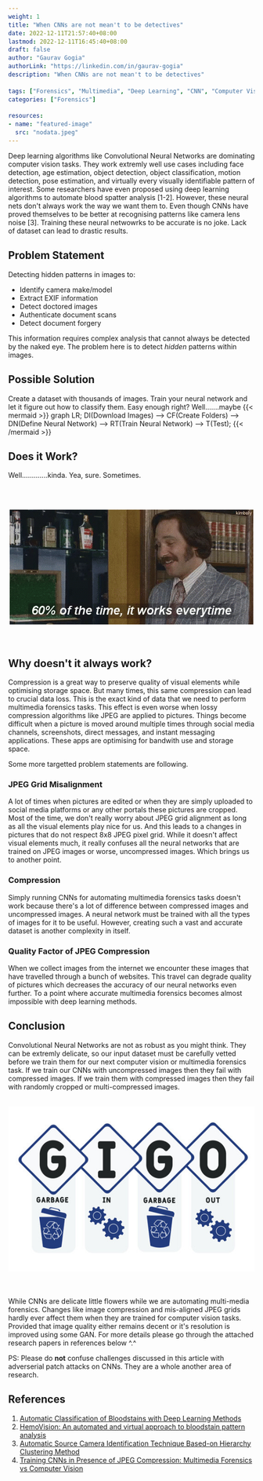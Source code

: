 ```yaml
---
weight: 1
title: "When CNNs are not mean't to be detectives"
date: 2022-12-11T21:57:40+08:00
lastmod: 2022-12-11T16:45:40+08:00
draft: false
author: "Gaurav Gogia"
authorLink: "https://linkedin.com/in/gaurav-gogia"
description: "When CNNs are not mean't to be detectives"

tags: ["Forensics", "Multimedia", "Deep Learning", "CNN", "Computer Vision"]
categories: ["Forensics"]

resources:
- name: "featured-image"
  src: "nodata.jpeg"
---
```


Deep learning algorithms like Convolutional Neural Networks are dominating computer vision tasks. They work extremly well use cases including face detection, age estimation, object detection, object classification, motion detection, pose estimation, and virtually every visually identifiable pattern of interest. Some researchers have even proposed using deep learning algorithms to automate blood spatter analysis [1-2]. However, these neural nets don't always work the way we want them to. Even though CNNs have proved themselves to be better at recognising patterns like camera lens noise [3]. Training these neural netwowrks to be accurate is no joke. Lack of dataset can lead to drastic results.

## Problem Statement
Detecting hidden patterns in images to:

- Identify camera make/model
- Extract EXIF information
- Detect doctored images
- Authenticate document scans
- Detect document forgery

This information requires complex analysis that cannot always be detected by the naked eye. The problem here is to detect _hidden_ patterns within images.

## Possible Solution
Create a dataset with thousands of images. Train your neural network and let it figure out how to classify them. Easy enough right? Well.......maybe
{{< mermaid >}}
graph LR;
DI(Download Images) --> CF(Create Folders) --> DN(Define Neural Network) --> RT(Train Neural Network) --> T(Test);
{{< /mermaid >}}

## Does it Work?
Well.............kinda. Yea, sure. Sometimes.

<br><br>
<center><img title="works sometimes" alt="60% of the time it works everytime" src="./ev60.gif"/></center>
<br><br>

## Why doesn't it always work?
Compression is a great way to preserve quality of visual elements while optimising storage space. But many times, this same compression can lead to crucial data loss. This is the exact kind of data that we need to perform multimedia forensics tasks. This effect is even worse when lossy compression algorithms like JPEG are applied to pictures. Things become difficult when a picture is moved around multiple times through social media channels, screenshots, direct messages, and instant messaging applications. These apps are optimising for bandwith use and storage space.

Some more targetted problem statements are following.

### JPEG Grid Misalignment
A lot of times when pictures are edited or when they are simply uploaded to social media platforms or any other portals these pictures are cropped. Most of the time, we don't really worry about JPEG grid alignment as long as all the visual elements play nice for us. And this leads to a changes in pictures that do not respect 8x8 JPEG pixel grid. While it doesn't affect visual elements much, it really confuses all the neural networks that are trained on JPEG images or worse, uncompressed images. Which brings us to another point.

### Compression
Simply running CNNs for automating multimedia forensics tasks doesn't work because there's a lot of difference between compressed images and uncompressed images. A neural network must be trained with all the types of images for it to be useful. However, creating such a vast and accurate dataset is another complexity in itself.

### Quality Factor of JPEG Compression
When we collect images from the internet we encounter these images that have travelled through a bunch of websites. This travel can degrade quality of pictures which decreases the accuracy of our neural networks even further. To a point where accurate multimedia forensics becomes almost impossible with deep learning methods.

## Conclusion
Convolutional Neural Networks are not as robust as you might think. They can be extremly delicate, so our input dataset must be carefully vetted before we train them for our next computer vision or multimedia forensics task. If we train our CNNs with uncompressed images then they fail with compressed images. If we train them with compressed images then they fail with randomly cropped or multi-compressed images.
<br><br>
<center><img title="GIO" alt="Garbage Input, Garbage Output" src="./gigo.jpeg"/></center>
<br><br>

While CNNs are delicate little flowers while we are automating multi-media forensics. Changes like image compression and mis-aligned JPEG grids hardly ever affect them when they are trained for computer vision tasks. Provided that image quality either remains decent or it's resolution is improved using some GAN. For more details please go through the attached research papers in references below ^.^

PS: Please do **not** confuse challenges discussed in this article with adverserial patch attacks on CNNs. They are a whole another area of research.

## References
1. [Automatic Classification of Bloodstains with Deep Learning Methods](https://link.springer.com/article/10.1007/s13218-022-00760-y)
2. [HemoVision: An automated and virtual approach to bloodstain pattern analysis](https://pubmed.ncbi.nlm.nih.gov/25911495/)
3. [Automatic Source Camera Identification Technique Based-on Hierarchy Clustering Method](https://link.springer.com/chapter/10.1007/978-3-030-78612-0_58)
4. [Training CNNs in Presence of JPEG Compression: Multimedia Forensics vs Computer Vision](https://ieeexplore.ieee.org/abstract/document/9360903)